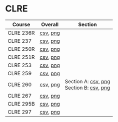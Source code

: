 # CLRE

| Course | Overall | Section |
| ------ | ------- | ------- |
| CLRE 236R | [csv](https://github.com/UCSD-Historical-Enrollment-Data/2025Winter/blob/main/overall/CLRE%20236R.csv), [png](https://raw.githubusercontent.com/UCSD-Historical-Enrollment-Data/2025Winter/main/plot_overall/CLRE%20236R.png) |  |
| CLRE 237 | [csv](https://github.com/UCSD-Historical-Enrollment-Data/2025Winter/blob/main/overall/CLRE%20237.csv), [png](https://raw.githubusercontent.com/UCSD-Historical-Enrollment-Data/2025Winter/main/plot_overall/CLRE%20237.png) |  |
| CLRE 250R | [csv](https://github.com/UCSD-Historical-Enrollment-Data/2025Winter/blob/main/overall/CLRE%20250R.csv), [png](https://raw.githubusercontent.com/UCSD-Historical-Enrollment-Data/2025Winter/main/plot_overall/CLRE%20250R.png) |  |
| CLRE 251R | [csv](https://github.com/UCSD-Historical-Enrollment-Data/2025Winter/blob/main/overall/CLRE%20251R.csv), [png](https://raw.githubusercontent.com/UCSD-Historical-Enrollment-Data/2025Winter/main/plot_overall/CLRE%20251R.png) |  |
| CLRE 253 | [csv](https://github.com/UCSD-Historical-Enrollment-Data/2025Winter/blob/main/overall/CLRE%20253.csv), [png](https://raw.githubusercontent.com/UCSD-Historical-Enrollment-Data/2025Winter/main/plot_overall/CLRE%20253.png) |  |
| CLRE 259 | [csv](https://github.com/UCSD-Historical-Enrollment-Data/2025Winter/blob/main/overall/CLRE%20259.csv), [png](https://raw.githubusercontent.com/UCSD-Historical-Enrollment-Data/2025Winter/main/plot_overall/CLRE%20259.png) |  |
| CLRE 260 | [csv](https://github.com/UCSD-Historical-Enrollment-Data/2025Winter/blob/main/overall/CLRE%20260.csv), [png](https://raw.githubusercontent.com/UCSD-Historical-Enrollment-Data/2025Winter/main/plot_overall/CLRE%20260.png) | Section A: [csv](https://github.com/UCSD-Historical-Enrollment-Data/2025Winter/blob/main/section/CLRE%20260_A.csv), [png](https://raw.githubusercontent.com/UCSD-Historical-Enrollment-Data/2025Winter/main/plot_section/CLRE%20260_A.png)<br>Section B: [csv](https://github.com/UCSD-Historical-Enrollment-Data/2025Winter/blob/main/section/CLRE%20260_B.csv), [png](https://raw.githubusercontent.com/UCSD-Historical-Enrollment-Data/2025Winter/main/plot_section/CLRE%20260_B.png) |
| CLRE 267 | [csv](https://github.com/UCSD-Historical-Enrollment-Data/2025Winter/blob/main/overall/CLRE%20267.csv), [png](https://raw.githubusercontent.com/UCSD-Historical-Enrollment-Data/2025Winter/main/plot_overall/CLRE%20267.png) |  |
| CLRE 295B | [csv](https://github.com/UCSD-Historical-Enrollment-Data/2025Winter/blob/main/overall/CLRE%20295B.csv), [png](https://raw.githubusercontent.com/UCSD-Historical-Enrollment-Data/2025Winter/main/plot_overall/CLRE%20295B.png) |  |
| CLRE 297 | [csv](https://github.com/UCSD-Historical-Enrollment-Data/2025Winter/blob/main/overall/CLRE%20297.csv), [png](https://raw.githubusercontent.com/UCSD-Historical-Enrollment-Data/2025Winter/main/plot_overall/CLRE%20297.png) |  |
